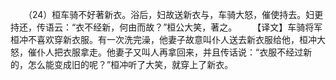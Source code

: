 　　（24）桓车骑不好著新衣。浴后，妇故送新衣与，车骑大怒，催使持去。妇更持还，传语云：“衣不经新，何由而故？”桓公大笑，著之。
　　【译文】车骑将军桓冲不喜欢穿新衣服。有一次洗完澡，他妻子故意叫仆人送去新衣服给他，桓冲大怒，催仆人把衣服拿走。他妻子又叫人再拿回来，并且传话说：“衣服不经过新的，怎么能变成旧的呢？”桓冲听了大笑，就穿上了新衣。
